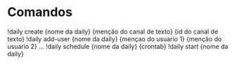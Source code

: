 # Comandos
!daily create {nome da daily} {menção do canal de texto} {id do canal de texto}
!daily add-user {nome da daily} {mençao do usuario 1} {menção do usuario 2} ...
!daily schedule {nome da daily} {crontab}
!daily start {nome da daily}
